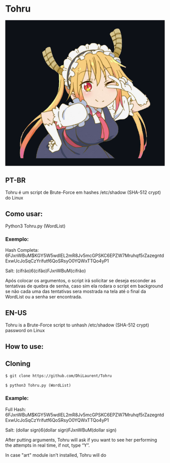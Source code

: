 # Tohru

![](/Tohruu.png?raw=true)

## PT-BR

Tohru é um script de Brute-Force em hashes /etc/shadow (SHA-512 crypt) do Linux 


## Como usar:

Python3 Tohru.py (WordList)

### Exemplo:

Hash Completa: $6$FJxnWBuM$KGY5W5wdIEL2mR8Jv5mcGPSKC6EPZW7Mruhqf5rZazegntdExwUcJoSqCzYrifutf6QoSRsyO0YQWxTTQo4yP1

Salt: (cifrão)6(cifão)FJxnWBuM(cifrão)

Após colocar os argumentos, o script irá solicitar se deseja esconder as tentativas de quebra de senha, caso sim ela rodara o script em background se não cada uma das tentativas sera mostrada na tela até o final da WordList ou a senha ser encontrada.

## EN-US

Tohru is a Brute-Force script to unhash /etc/shadow (SHA-512 crypt) password on Linux

## How to use:

## Cloning

````
$ git clone https://github.com/DhiLaurent/Tohru
````

````
$ python3 Tohru.py (WordList)
````

### Example:

Full Hash: $6$FJxnWBuM$KGY5W5wdIEL2mR8Jv5mcGPSKC6EPZW7Mruhqf5rZazegntdExwUcJoSqCzYrifutf6QoSRsyO0YQWxTTQo4yP1

Salt: (dollar sign)6(dollar sign)FJxnWBuM(dollar sign)

After putting arguments, Tohru will ask if you want to see her performing the attempts in real time, if not, type “Y”.

In case "art" module isn't installed, Tohru will do
